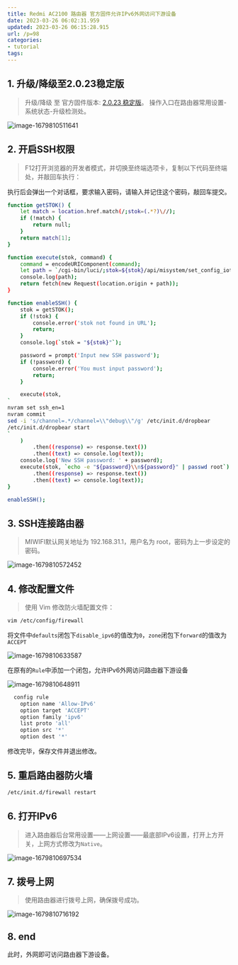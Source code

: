 ```yaml
---
title: Redmi AC2100 路由器 官方固件允许IPv6外网访问下游设备
date: 2023-03-26 06:02:31.959
updated: 2023-03-26 06:15:28.915
url: /p=98
categories:
- tutorial
tags: 
---
```


## 1. 升级/降级至2.0.23稳定版
> 升级/降级 至 官方固件版本: [2.0.23 稳定版](https://cdn.cnbj1.fds.api.mi-img.com/xiaoqiang/rom/rm2100/miwifi_rm2100_all_fb720_2.0.23.bin)。
> 操作入口在路由器常用设置-系统状态-升级检测处。

![image-1679810511641](upload/2023/03/image-1679810511641.png)

## 2. 开启SSH权限
> F12打开浏览器的开发者模式，并切换至终端选项卡，复制以下代码至终端处，并敲回车执行：

执行后会弹出一个对话框，要求输入密码，请输入并记住这个密码，敲回车提交。

```bash
function getSTOK() {
    let match = location.href.match(/;stok=(.*?)\//);
    if (!match) {
        return null;
    }
    return match[1];
}

function execute(stok, command) {
    command = encodeURIComponent(command);
    let path = `/cgi-bin/luci/;stok=${stok}/api/misystem/set_config_iotdev?bssid=SteelyWing&user_id=SteelyWing&ssid=-h%0A${command}%0A`;
    console.log(path);
    return fetch(new Request(location.origin + path));
}

function enableSSH() {
    stok = getSTOK();
    if (!stok) {
        console.error('stok not found in URL');
        return;
    }
    console.log(`stok = "${stok}"`);

    password = prompt('Input new SSH password');
    if (!password) {
        console.error('You must input password');
        return;
    }

    execute(stok, 
`
nvram set ssh_en=1
nvram commit
sed -i 's/channel=.*/channel=\\"debug\\"/g' /etc/init.d/dropbear
/etc/init.d/dropbear start
`
    )
        .then((response) => response.text())
        .then((text) => console.log(text));
    console.log('New SSH password: ' + password);
    execute(stok, `echo -e "${password}\\n${password}" | passwd root`)
        .then((response) => response.text())
        .then((text) => console.log(text));
}

enableSSH();
```

## 3. SSH连接路由器
> MIWIFI默认网关地址为 192.168.31.1，用户名为 root，密码为上一步设定的密码。

![image-1679810572452](upload/2023/03/image-1679810572452.png)

## 4. 修改配置文件
> 使用 Vim 修改防火墙配置文件：

```bash
vim /etc/config/firewall
```

将文件中`defaults`闭包下`disable_ipv6`的值改为`0`，`zone`闭包下`forward`的值改为`ACCEPT`

![image-1679810633587](upload/2023/03/image-1679810633587.png)

在原有的`Rule`中添加一个闭包，允许IPv6外网访问路由器下游设备

![image-1679810648911](upload/2023/03/image-1679810648911.png)

```bash
  config rule                   
    option name 'Allow-IPv6'
    option target 'ACCEPT'  
    option family 'ipv6'    
    list proto 'all'        
    option src '*'          
    option dest '*'         
```

修改完毕，保存文件并退出修改。

## 5. 重启路由器防火墙

```bash
/etc/init.d/firewall restart
```

## 6. 打开IPv6
> 进入路由器后台常用设置——上网设置——最底部IPv6设置，打开上方开关，上网方式修改为`Native`。

![image-1679810697534](upload/2023/03/image-1679810697534.png)

## 7. 拨号上网
> 使用路由器进行拨号上网，确保拨号成功。

![image-1679810716192](upload/2023/03/image-1679810716192.png)

## 8. end
此时，外网即可访问路由器下游设备。